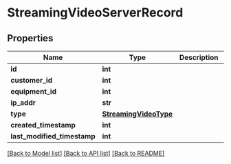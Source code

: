 # StreamingVideoServerRecord

## Properties
Name | Type | Description | Notes
------------ | ------------- | ------------- | -------------
**id** | **int** |  | [optional] 
**customer_id** | **int** |  | [optional] 
**equipment_id** | **int** |  | [optional] 
**ip_addr** | **str** |  | [optional] 
**type** | [**StreamingVideoType**](StreamingVideoType.md) |  | [optional] 
**created_timestamp** | **int** |  | [optional] 
**last_modified_timestamp** | **int** |  | [optional] 

[[Back to Model list]](../README.md#documentation-for-models) [[Back to API list]](../README.md#documentation-for-api-endpoints) [[Back to README]](../README.md)

